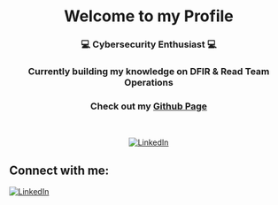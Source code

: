 <h1 align="center">Welcome to my Profile</h1>
<h3 align="center">💻 Cybersecurity Enthusiast 💻</h3>
<h3 align="center">Currently building my knowledge on DFIR & Read Team Operations</h3>
<h3 align="center">Check out my <a href="https://alhumaw.github.io">Github Page</a> </h3>

<br>
<p align="center">
<a href="https://github.com/anuraghazra/github-readme-stats"><img src="https://github-readme-stats.vercel.app/api?username=alhumaw&rank_icon=github&show_icons=true&theme=radical" alt="LinkedIn"></a>
</p>

<h2 align="left">Connect with me:</h2>
<p align="left">
<a href="https://www.linkedin.com/in/alexandermoomaw/"><img src="https://img.shields.io/badge/LinkedIn-0077B5?style=for-the-badge&logo=linkedin&logoColor=white" alt="LinkedIn"></a>
</p>
